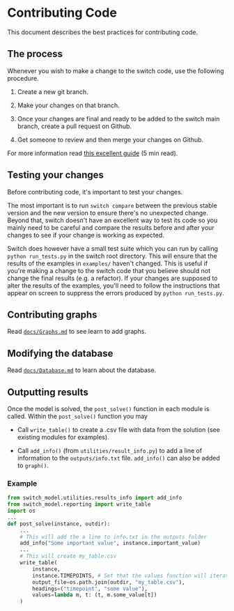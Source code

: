 # Contributing Code

This document describes the best practices for contributing code.

## The process

Whenever you wish to make a change to the switch code, use the following
procedure.

1. Create a new git branch.

2. Make your changes on that branch.

3. Once your changes are final and ready to be added to the switch main
branch, create a pull request on Github.
   
4. Get someone to review and then merge your changes on Github.

For more information read [this excellent guide](https://guides.github.com/introduction/flow/) (5 min read).

## Testing your changes

Before contributing code, it's important to test your changes.

The most important is to run `switch compare` between the previous stable version and the new version
to ensure there's no unexpected change. Beyond that, switch doesn't have an 
excellent way to test its code so you mainly need to be careful and compare 
the results before and after your changes to see if your change is working 
as expected. 

Switch does however have a small test suite which you can run by calling
`python run_tests.py` in the switch root directory. This will ensure
that the results of the examples in `examples/` haven't changed. This is
useful if you're making a change to the switch code that you believe should 
not change the final results (e.g. a refactor). If your changes are
supposed to alter the results of the examples, you'll need
to follow the instructions that appear on screen to suppress the errors
produced by `python run_tests.py`.

## Contributing graphs

Read [`docs/Graphs.md`](./Graphs.md) to see learn to add graphs.

## Modifying the database

Read [`docs/Database.md`](./Database.md) to learn about the database.

## Outputting results

Once the model is solved, the `post_solve()` function in each module is called.
Within the `post_solve()` function you may 

- Call `write_table()` to create
a .csv file with data from the solution (see existing modules for examples).
  
- Call `add_info()` (from `utilities/result_info.py`) to add a line 
of information to the `outputs/info.txt` file. `add_info()` can also be added to `graph()`.

### Example

```python
from switch_model.utilities.results_info import add_info
from switch_model.reporting import write_table
import os
...
def post_solve(instance, outdir):
    ...
    # This will add the a line to info.txt in the outputs folder
    add_info("Some important value", instance.important_value)
    ...
    # This will create my_table.csv
    write_table(
        instance, 
        instance.TIMEPOINTS, # Set that the values function will iterate over
        output_file=os.path.join(outdir, "my_table.csv"),
        headings=("timepoint", "some value"),
        values=lambda m, t: (t, m.some_value[t])
    )
```